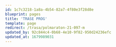 ```yaml
---
id: 1c7c3218-1a8a-4b54-82a7-4f80e3f28d8e
blueprint: pages
title: 'TRASE PROG'
template: page
redirect: /trasa/polmaraton-21-097-m
updated_by: 92c844c4-0b68-4e10-9f82-950d24236efc
updated_at: 1679989031
---
```

